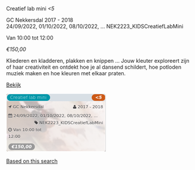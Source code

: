 Creatief lab mini *<5*

GC Nekkersdal 2017 - 2018  
24/09/2022, 01/10/2022, 08/10/2022, ... NEK2223\_KIDSCreatiefLabMini  

Van 10:00 tot 12:00

*€150,00*

  

Kliederen en kladderen, plakken en knippen ... Jouw kleuter exploreert zijn of haar creativiteit en ontdekt hoe je al dansend schildert, hoe potloden muziek maken en hoe kleuren met elkaar praten.

[Bekijk](https://tickets.vgc.be/activity/subscribe/NEK2223_KIDSCreatiefLabMini)

![](81772.png)

[Based on this search](https://tickets.vgc.be/activity/index?&vrijeplaatsen=1&Age%5B%5D=4%2C6&entity=241)